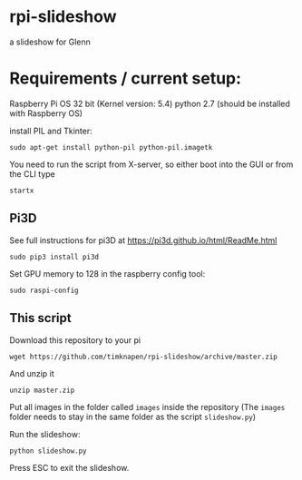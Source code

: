 # rpi-slideshow
a slideshow for Glenn


# Requirements / current setup:

Raspberry Pi OS 32 bit (Kernel version: 5.4)
python 2.7 (should be installed with Raspberry OS)

install PIL and Tkinter:

    sudo apt-get install python-pil python-pil.imagetk

You need to run the script from X-server, so either boot into the GUI or from the CLI type
    
    startx

## Pi3D

See full instructions for pi3D at https://pi3d.github.io/html/ReadMe.html

    sudo pip3 install pi3d 
  
Set GPU memory to 128 in the raspberry config tool:
    
    sudo raspi-config
    

## This script

Download this repository to your pi

    wget https://github.com/timknapen/rpi-slideshow/archive/master.zip

And unzip it

    unzip master.zip

Put all images in the folder called `images` inside the repository
(The `images` folder needs to stay in the same folder as the script `slideshow.py`)

    
Run the slideshow:

    python slideshow.py


Press ESC to exit the slideshow.
